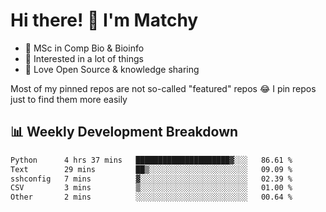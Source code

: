 # Hi there! 👋 I'm Matchy

- 🧬 MSc in Comp Bio & Bioinfo
- 🎈 Interested in a lot of things
- 💜 Love Open Source & knowledge sharing

Most of my pinned repos are not so-called "featured" repos 😂 I pin repos just to find them more easily

## 📊 Weekly Development Breakdown

<!--START_SECTION:waka-->

```txt
Python      4 hrs 37 mins   █████████████████████▓░░░   86.61 %
Text        29 mins         ██▒░░░░░░░░░░░░░░░░░░░░░░   09.09 %
sshconfig   7 mins          ▓░░░░░░░░░░░░░░░░░░░░░░░░   02.39 %
CSV         3 mins          ▒░░░░░░░░░░░░░░░░░░░░░░░░   01.00 %
Other       2 mins          ░░░░░░░░░░░░░░░░░░░░░░░░░   00.64 %
```

<!--END_SECTION:waka-->

